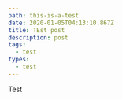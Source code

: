 ```yaml
---
path: this-is-a-test
date: 2020-01-05T04:13:10.867Z
title: TEst post
description: post
tags:
  - test
types:
  - test
---
```

Test
